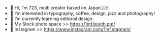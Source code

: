 - 👋 Hi, I’m 723, multi creator based on Japan🇯🇵.
- 👀 I’m interested in typography, coffee, design, jazz and photography!
- 🌱 I’m currently learning editorial design.
- 🏬 My Stock photo space >> https://1mf.booth.pm/
- 📸 Instagram >> https://www.instagram.com/1mf.stagram/
